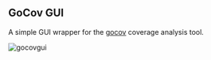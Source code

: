 ## GoCov GUI

A simple GUI wrapper for the [gocov](https://github.com/axw/gocov) coverage analysis tool.

![gocovgui](http://nosmileface.ru/images/gocovgui.png)

